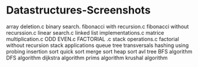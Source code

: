 # Datastructures-Screenshots
array deletion.c
binary search. 
fibonacci with recursion.c 
fibonacci without recurssion.c
linear search.c 
linked list implementations.c 
matrice multiplication.c 
ODD EVEN.c
FACTORIAL .c 
stack operations.c
factorial without recursion
stack applications
queue
tree transversals
hashing using probing 
insertion sort
quick sort
merge sort 
heap sort
avl tree
BFS algorithm 
DFS algorithm
dijkstra algorithm
prims algorithm
krushal algorithm
